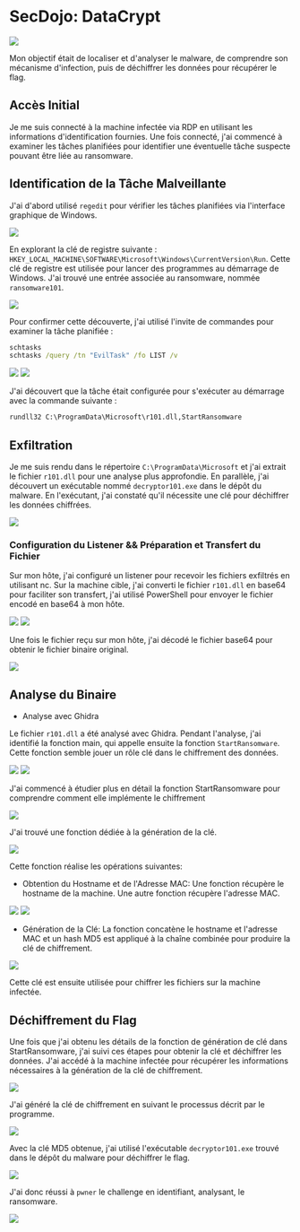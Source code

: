 # SecDojo:  DataCrypt

![](images/datacrypt.png)

Mon objectif était de localiser et d'analyser le malware, de comprendre son mécanisme d'infection, puis de déchiffrer les données pour récupérer le flag.

## Accès Initial

Je me suis connecté à la machine infectée via RDP en utilisant les informations d'identification fournies. Une fois connecté, j'ai commencé à examiner les tâches planifiées pour identifier une éventuelle tâche suspecte pouvant être liée au ransomware.

## Identification de la Tâche Malveillante

J'ai d'abord utilisé `regedit` pour vérifier les tâches planifiées via l'interface graphique de Windows.

![](images/regedit.png)

En explorant la clé de registre suivante : `HKEY_LOCAL_MACHINE\SOFTWARE\Microsoft\Windows\CurrentVersion\Run`. Cette clé de registre est utilisée pour lancer des programmes au démarrage de Windows. J'ai trouvé une entrée associée au ransomware, nommée `ransomware101`.

![](images/eviltask.png)

Pour confirmer cette découverte, j'ai utilisé l'invite de commandes pour examiner la tâche planifiée :

```cmd
schtasks
schtasks /query /tn "EvilTask" /fo LIST /v
```
![](images/schtasks.png)    ![](images/schtasks_cmd.png)

J'ai découvert que la tâche était configurée pour s'exécuter au démarrage avec la commande suivante : 

```cmd
rundll32 C:\ProgramData\Microsoft\r101.dll,StartRansomware
```
## Exfiltration

Je me suis rendu dans le répertoire `C:\ProgramData\Microsoft` et j'ai extrait le fichier `r101.dll` pour une analyse plus approfondie.  En parallèle, j'ai découvert un exécutable nommé `decryptor101.exe` dans le dépôt du malware. En l'exécutant, j'ai constaté qu'il nécessite une clé pour déchiffrer les données chiffrées.

![](images/decryptor.png)

### Configuration du Listener && Préparation et Transfert du Fichier

Sur mon hôte, j'ai configuré un listener pour recevoir les fichiers exfiltrés en utilisant nc. Sur la machine cible, j'ai converti le fichier `r101.dll` en base64 pour faciliter son transfert, j'ai utilisé PowerShell pour envoyer le fichier encodé en base64 à mon hôte. 

![](images/nc.png)  ![](images/client.png)

Une fois le fichier reçu sur mon hôte, j'ai décodé le fichier base64 pour obtenir le fichier binaire original.

![](images/b64.png)

## Analyse du Binaire

- Analyse avec Ghidra

Le fichier `r101.dll` a été analysé avec Ghidra. Pendant l'analyse, j'ai identifié la fonction main, qui appelle ensuite la fonction `StartRansomware`. Cette fonction semble jouer un rôle clé dans le chiffrement des données.

![](images/main.png)    ![](images/start.png)

J'ai commencé à étudier plus en détail la fonction StartRansomware pour comprendre comment elle implémente le chiffrement

![](images/rans.png)

J'ai trouvé une fonction dédiée à la génération de la clé.

![](images/k.png)

Cette fonction réalise les opérations suivantes:
- Obtention du Hostname et de l'Adresse MAC:
Une fonction récupère le hostname de la machine. Une autre fonction récupère l'adresse MAC.

![](images/cmp_name.png)    ![](images/mac.png)

- Génération de la Clé:
La fonction concatène le hostname et l'adresse MAC et un hash MD5 est appliqué à la chaîne combinée pour produire la clé de chiffrement.

![](images/md5.png)

Cette clé est ensuite utilisée pour chiffrer les fichiers sur la machine infectée.

## Déchiffrement du Flag

Une fois que j'ai obtenu les détails de la fonction de génération de clé dans StartRansomware, j'ai suivi ces étapes pour obtenir la clé et  déchiffrer les données.
J'ai accédé à la machine infectée pour récupérer les informations nécessaires à la génération de la clé de chiffrement.

![](images/info.png)

 J'ai généré la clé de chiffrement en suivant le processus décrit par le programme.
 
 ![](images/hk.png)
 
 Avec la clé MD5 obtenue, j'ai utilisé l'exécutable `decryptor101.exe` trouvé dans le dépôt du malware pour déchiffrer le flag.
 
 ![](images/flag.png)
 
 J'ai donc réussi à `pwner` le challenge en identifiant, analysant, le ransomware.
 
  ![](images/pwned.png)
 
